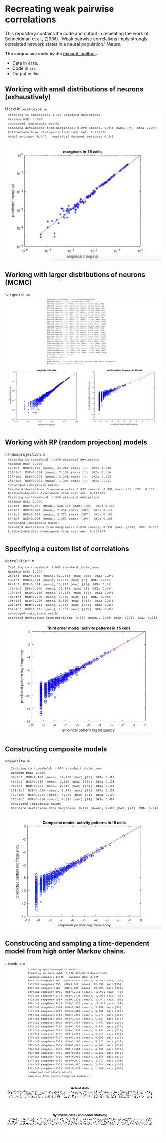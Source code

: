 # Recreating weak pairwise correlations

This repository contains the code and output in recreating the work of Schneidman et al., (2006). 'Weak pairwise correlations imply strongly correlated network states in a neural population.' _Nature_.

The scripts use code by the [maxent_toolbox](https://github.com/orimaoz/maxent_toolbox).

* Data in `data`.
* Code in `src`.
* Output in `doc`.

## Working with small distributions of neurons (exhaustively)
Used in `smalldist.m`.
![](https://raw.githubusercontent.com/HussainAther/neuroscience/master/maxent/schneidman/doc/smalldist.png)

## Working with larger distributions of neurons (MCMC)
`largedist.m`
![](https://raw.githubusercontent.com/HussainAther/neuroscience/master/maxent/schneidman/doc/largedist.png)

## Working with RP (random projection) models
`randomprojection.m`
![](https://raw.githubusercontent.com/HussainAther/neuroscience/master/maxent/schneidman/doc/randomprojection.png)

## Specifying a custom list of correlations
`correlation.m`
![](https://raw.githubusercontent.com/HussainAther/neuroscience/master/maxent/schneidman/doc/correlations.png)

## Constructing composite models
`composite.m`
![](https://raw.githubusercontent.com/HussainAther/neuroscience/master/maxent/schneidman/doc/composite.png)

## Constructing and sampling a time-dependent model from high order Markov chains.
`timedep.m`
![](https://github.com/HussainAther/neuroscience/blob/master/maxent/schneidman/doc/timedep.png)
